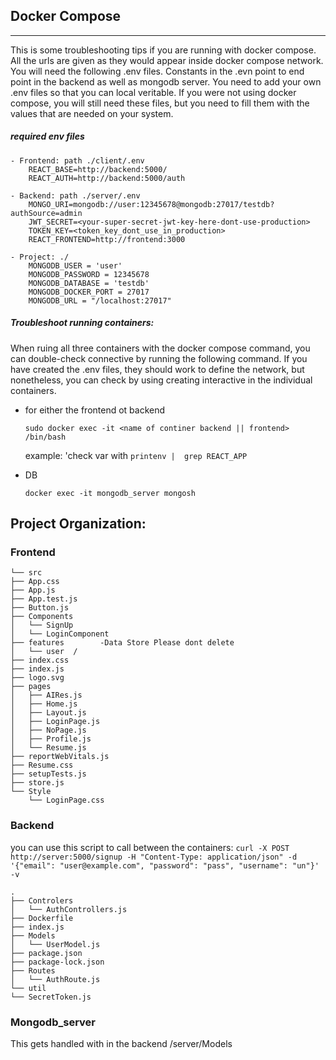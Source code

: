 ## Docker Compose
___
This is some troubleshooting tips if you are running with docker compose. All the urls are given
as they would appear inside docker compose network. You will need the following .env files. Constants
in the .evn point to end point in the backend as well as mongodb server. You need to add your own .env
files so that you can local veritable. If you were not using docker compose, you will still need these 
files, but you need to fill them with the values that are needed on your system. 

##### required env files
    - Frontend: path ./client/.env
        REACT_BASE=http://backend:5000/
        REACT_AUTH=http://backend:5000/auth  

    - Backend: path ./server/.env
        MONGO_URI=mongodb://user:12345678@mongodb:27017/testdb?authSource=admin
        JWT_SECRET=<your-super-secret-jwt-key-here-dont-use-production>
        TOKEN_KEY=<token_key_dont_use_in_production>
        REACT_FRONTEND=http://frontend:3000 
    
    - Project: ./
        MONGODB_USER = 'user'
        MONGODB_PASSWORD = 12345678
        MONGODB_DATABASE = 'testdb'
        MONGODB_DOCKER_PORT = 27017
        MONGODB_URL = "/localhost:27017"
##### Troubleshoot running containers:
When ruing all three containers with the docker compose command, you can double-check connective 
by running the following command. If you have created the .env files, they should work to define the
network, but nonetheless, you can check by using creating interactive in the individual containers. 

- for either the frontend ot backend

    `sudo docker exec -it <name of continer backend || frontend> /bin/bash`

    example: 'check var with `printenv |  grep REACT_APP`
- DB
    
    `docker exec -it mongodb_server mongosh`

## Project Organization: 

### Frontend 
    └── src
    ├── App.css
    ├── App.js
    ├── App.test.js
    ├── Button.js
    ├── Components
    │   └── SignUp
    │   └── LoginComponent 
    ├── features        -Data Store Please dont delete
    │   └── user  /
    ├── index.css
    ├── index.js  
    ├── logo.svg
    ├── pages
    │   ├── AIRes.js
    │   ├── Home.js
    │   ├── Layout.js
    │   ├── LoginPage.js
    │   ├── NoPage.js
    │   ├── Profile.js
    │   └── Resume.js
    ├── reportWebVitals.js
    ├── Resume.css 
    ├── setupTests.js
    ├── store.js
    └── Style
        └── LoginPage.css

    


### Backend

you can use this script to call between the containers: 
`curl -X POST http://server:5000/signup -H "Content-Type: application/json" -d '{"email": "user@example.com", "password": "pass", "username": "un"}' -v`

    .
    ├── Controlers
    │   └── AuthControllers.js
    ├── Dockerfile
    ├── index.js
    ├── Models
    │   └── UserModel.js
    ├── package.json
    ├── package-lock.json
    ├── Routes
    │   └── AuthRoute.js
    └── util
    └── SecretToken.js


### Mongodb_server
 This gets handled with in the backend /server/Models 
